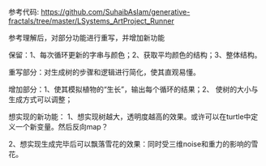 参考代码:  https://github.com/SuhaibAslam/generative-fractals/tree/master/LSystems_ArtProject_Runner

参考理解后，对部分功能进行重写，并增加新功能


保留：1、每次循环更新的字串与颜色；2、获取平均颜色的结构；3、整体结构。 

重写部分：对生成树的步骤和逻辑进行简化，使其直观易懂。

增加部分：1、使其模拟植物的“生长”，输出每个循环的结果；2、 使树的大小与生成方式可以调整；



想实现的新功能： 1、想实现树越大，透明度越高的效果。或许可以在turtle中定义一个新变量。然后反向map？ 

2、想实现生成完毕后可以飘落雪花的效果：同时受三维noise和重力的影响的雪花。
